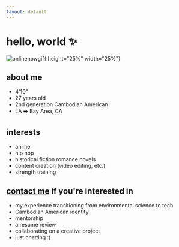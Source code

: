 ```yaml
---
layout: default
---
```

# hello, world ✨
![onlinenowgif](https://raw.githubusercontent.com/umjennifer/umjennifer.github.io/master/assets/images/onlinenow.GIF){:height="25%" width="25%"}

## about me
- 4'10"  
- 27 years old  
- 2nd generation Cambodian American
- LA ➡️ Bay Area, CA

## interests
- anime
- hip hop
- historical fiction romance novels
- content creation (video editing, etc.)
- strength training

## <a href="{{ site.github.url }}/contact">contact me</a> if you're interested in
- my experience transitioning from environmental science to tech
- Cambodian American identity
- mentorship
- a resume review
- collaborating on a creative project
- just chatting :)
